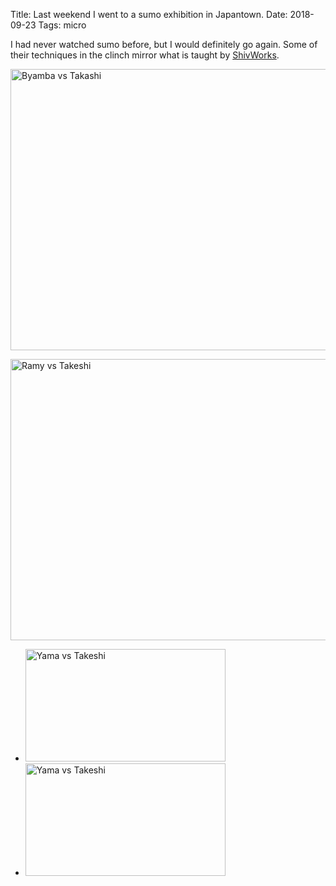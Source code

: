 Title: Last weekend I went to a sumo exhibition in Japantown.
Date: 2018-09-23
Tags: micro

I had never watched sumo before, but I would definitely go again. Some of their techniques in the clinch mirror what is taught by [ShivWorks](http://shivworks.com/).

<a href="https://www.flickr.com/photos/pigmonkey/43061538360/in/dateposted/" title="Byamba vs Takashi"><img src="https://farm2.staticflickr.com/1940/43061538360_b4f9341f88_c.jpg" width="800" height="450" alt="Byamba vs Takashi"></a>

<a href="https://www.flickr.com/photos/pigmonkey/29936750187/in/dateposted/" title="Ramy vs Takeshi"><img src="https://farm2.staticflickr.com/1910/29936750187_c83606db7d_c.jpg" width="800" height="450" alt="Ramy vs Takeshi"></a>

<ul class="thumbs">
    <li>
    <a href="https://www.flickr.com/photos/pigmonkey/44153108604/in/dateposted/" title="Yama vs Takeshi"><img src="https://farm2.staticflickr.com/1963/44153108604_3ce7763310_n.jpg" width="320" height="180" alt="Yama vs Takeshi"></a>
    </li>
    <li>
    <a href="https://www.flickr.com/photos/pigmonkey/43962305335/in/dateposted/" title="Yama vs Takeshi"><img src="https://farm2.staticflickr.com/1965/43962305335_93802e0093_n.jpg" width="320" height="180" alt="Yama vs Takeshi"></a>
    </li>
</ul>
